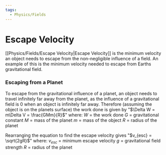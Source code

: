 ```yaml
---
tags:
  - Physics/Fields
---
```

# Escape Velocity
[[Physics/Fields/Escape Velocity|Escape Velocity]] is the minimum velocity an object needs to escape from the non-negligible influence of a field.
An example of this is the minimum velocity needed to escape from Earths gravitational field.

### Escaping from a Planet
To escape from the gravitational influence of a planet, an object needs to travel infinitely far away from the planet, as the influence of a gravitational field is 0 when an object is infinitely far away.
Therefore (assuming the object is on the planets surface) the work done is given by "$\Delta W = m\Delta V = \frac{GMm}{R}$" where:
$W$ = the work done
$G$ = gravitational constant
$M$ = mass of the planet
$m$ = mass of the object
$R$ = radius of the planet

Rearranging the equation to find the escape velocity gives "$v_{esc} = \sqrt{2gR}$" where:
$v_{esc}$ = minimum escape velocity
$g$ = gravitational field strength
$R$ = radius of the planet
